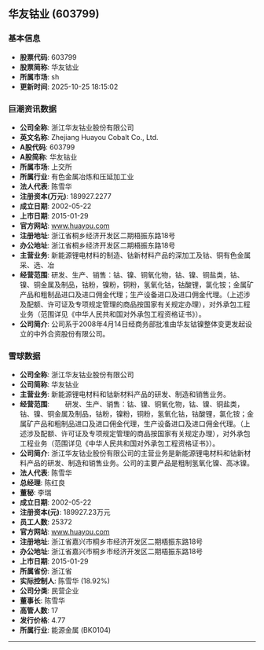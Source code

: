 ## 华友钴业 (603799)

### 基本信息

- **股票代码**: 603799
- **股票简称**: 华友钴业
- **所属市场**: sh
- **更新时间**: 2025-10-25 18:15:02

### 巨潮资讯数据

- **公司全称**: 浙江华友钴业股份有限公司
- **英文名称**: Zhejiang Huayou Cobalt Co., Ltd.
- **A股代码**: 603799
- **A股简称**: 华友钴业
- **所属市场**: 上交所
- **所属行业**: 有色金属冶炼和压延加工业
- **法人代表**: 陈雪华
- **注册资本(万元)**: 189927.2277
- **成立日期**: 2002-05-22
- **上市日期**: 2015-01-29
- **官方网站**: www.huayou.com
- **注册地址**: 浙江省桐乡经济开发区二期梧振东路18号
- **办公地址**: 浙江省桐乡经济开发区二期梧振东路18号
- **主营业务**: 新能源锂电材料的制造、钴新材料产品的深加工及钴、铜有色金属采、选、冶
- **经营范围**: 研发、生产、销售：钴、镍、铜氧化物，钴、镍、铜盐类，钴、镍、铜金属及制品，钴粉，镍粉，铜粉，氢氧化钴，钴酸锂，氯化铵；金属矿产品和粗制品进口及进口佣金代理；生产设备进口及进口佣金代理。（上述涉及配额、许可证及专项规定管理的商品按国家有关规定办理），对外承包工程业务（范围详见《中华人民共和国对外承包工程资格证书》）。
- **公司简介**: 公司系于2008年4月14日经商务部批准由华友钴镍整体变更发起设立的中外合资股份有限公司。

### 雪球数据

- **公司全称**: 浙江华友钴业股份有限公司
- **公司简称**: 华友钴业
- **主营业务**: 新能源锂电材料和钴新材料产品的研发、制造和销售业务。
- **经营范围**: 　　研发、生产、销售：钴、镍、铜氧化物，钴、镍、铜盐类，钴、镍、铜金属及制品，钴粉，镍粉，铜粉，氢氧化钴，钴酸锂，氯化铵；金属矿产品和粗制品进口及进口佣金代理，生产设备进口及进口佣金代理。（上述涉及配额、许可证及专项规定管理的商品按国家有关规定办理），对外承包工程业务（范围详见《中华人民共和国对外承包工程资格证书》）。
- **公司简介**: 浙江华友钴业股份有限公司的主营业务是新能源锂电材料和钴新材料产品的研发、制造和销售业务。公司的主要产品是粗制氢氧化镍、高冰镍。
- **法人代表**: 陈雪华
- **总经理**: 陈红良
- **董秘**: 李瑞
- **成立日期**: 2002-05-22
- **注册资本(元)**: 189927.23万元
- **员工人数**: 25372
- **官方网站**: www.huayou.com
- **注册地址**: 浙江省嘉兴市桐乡市经济开发区二期梧振东路18号
- **办公地址**: 浙江省嘉兴市桐乡市经济开发区二期梧振东路18号
- **上市日期**: 2015-01-29
- **所属省份**: 浙江省
- **实际控制人**: 陈雪华 (18.92%)
- **公司分类**: 民营企业
- **董事长**: 陈雪华
- **高管人数**: 17
- **发行价格**: 4.77
- **所属行业**: 能源金属 (BK0104)

---